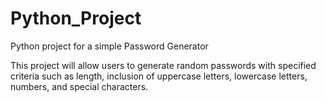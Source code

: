 # Python_Project
Python project for a simple Password Generator


This project will allow users to generate random passwords with specified criteria such as length, inclusion of uppercase letters, lowercase letters, numbers, and special characters.
